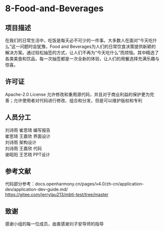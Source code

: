 # 8-Food-and-Beverages
## 项目描述
在我们的日常生活中，吃饭是每天必不可少的一件事。大多数人在面对“今天吃什么”这一问题时会犹豫，Food and Beverages为人们的日常饮食决策提供新颖的解决方案。通过轻松抽签的方式，让人们不再为“今天吃什么”而烦恼。其中精选了各类美食和饮品，每一次抽签都是一次全新的体验，让人们的用餐选择充满乐趣与惊喜。
## 许可证
Apache-2.0 License
允许修改和重用源代码，并且对于商业利益的保护更为完善；允许使用者对代码进行修改、组合和分发，但是可以维护版权和专利
## 人员分工
刘诗雨 崔思琦 编写报告  
崔思琦 王嘉欣 界面设计  
刘诗雨 架构设计  
刘诗雨 王嘉欣 代码  
谢昭阳 王艺晓 PPT设计   
## 参考文献
代码部分参考：docs.openharmony.cn/pages/v4.0/zh-cn/application-dev/application-dev-guide.md/  
https://gitee.com/jerrylau213/mbti-test/tree/master
## 致谢
感谢小组的每一位成员，由衷感谢刘子安导师的指导
